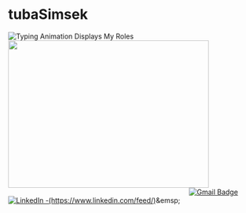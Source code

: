 # tubaSimsek

 ![Typing Animation Displays My Roles](https://readme-typing-svg.herokuapp.com?color=%2336BCF7&lines=Hello+I'm+TUBA;Welcome+to+my+Github+profile;I'm+a+Frontend+Developer...;)
<img src="https://media.giphy.com/media/L1R1tvI9svkIWwpVYr/giphy.gif" width="90%" height="300"></br>
&emsp;&emsp;&emsp;
&emsp;&emsp;&emsp;&emsp;&emsp;&emsp;&emsp;&emsp;&emsp;&emsp;&emsp;&emsp;&emsp;&emsp;&emsp;&emsp;&emsp;&emsp;&emsp;&emsp;&emsp;&emsp;&emsp;[![Gmail Badge](https://img.shields.io/badge/Gmail-D14836?style=for-the-badge&logo=gmail&logoColor=white)](mailto:ilknurtuncer67@gmail.com) &emsp;[![LinkedIn -(https://www.linkedin.com/feed/)](https://img.shields.io/badge/LinkedIn-0077B5?style=for-the-badge&logo=linkedin&logoColor=white)]([https://www.linkedin.com/in/ilknur-d-ab857b22b/](https://www.linkedin.com/feed/))&emsp;
